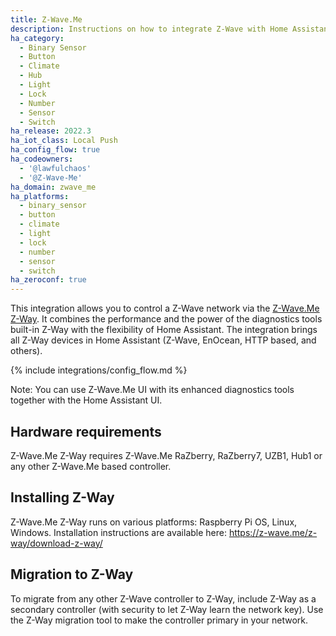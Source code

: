 ```yaml
---
title: Z-Wave.Me
description: Instructions on how to integrate Z-Wave with Home Assistant via Z-Wave.Me Z-Way.
ha_category:
  - Binary Sensor
  - Button
  - Climate
  - Hub
  - Light
  - Lock
  - Number
  - Sensor
  - Switch
ha_release: 2022.3
ha_iot_class: Local Push
ha_config_flow: true
ha_codeowners:
  - '@lawfulchaos'
  - '@Z-Wave-Me'
ha_domain: zwave_me
ha_platforms:
  - binary_sensor
  - button
  - climate
  - light
  - lock
  - number
  - sensor
  - switch
ha_zeroconf: true
---
```


This integration allows you to control a Z-Wave network via the [Z-Wave.Me Z-Way](https://z-wave.me/z-way/). It combines the performance and the power of the diagnostics tools built-in Z-Way with the flexibility of Home Assistant. The integration brings all Z-Way devices in Home Assistant (Z-Wave, EnOcean, HTTP based, and others).

{% include integrations/config_flow.md %}

Note: You can use Z-Wave.Me UI with its enhanced diagnostics tools together with the Home Assistant UI.

## Hardware requirements

Z-Wave.Me Z-Way requires Z-Wave.Me RaZberry, RaZberry7, UZB1, Hub1 or any other Z-Wave.Me based controller.

## Installing Z-Way

Z-Wave.Me Z-Way runs on various platforms: Raspberry Pi OS, Linux, Windows. Installation instructions are available here: https://z-wave.me/z-way/download-z-way/

## Migration to Z-Way

To migrate from any other Z-Wave controller to Z-Way, include Z-Way as a secondary controller (with security to let Z-Way learn the network key). Use the Z-Way migration tool to make the controller primary in your network.

